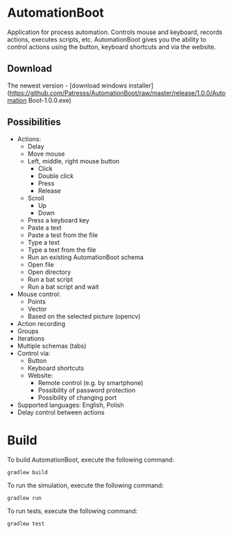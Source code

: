 # AutomationBoot
Application for process automation. Controls mouse and keyboard, records actions, executes scripts, etc. AutomationBoot gives you the ability to control actions using the button, keyboard shortcuts and via the website.

## Download
The newest version - [download windows installer](https://github.com/Patresss/AutomationBoot/raw/master/release/1.0.0/Automation Boot-1.0.0.exe)   

## Possibilities

* Actions:
    * Delay
    * Move mouse
    * Left, middle, right mouse button
        * Click
        * Double click
        * Press
        * Release
    * Scroll
        * Up
        * Down
    * Press a keyboard key
    * Paste a text
    * Paste a test from the file
    * Type a text
    * Type a text from the file
    * Run an existing AutomationBoot schema
    * Open file
    * Open directory
    * Run a bat script
    * Run a bat script and wait
* Mouse control:
    * Points
    * Vector
    * Based on the selected picture (opencv)
* Action recording
* Groups
* Iterations
* Multiple schemas (tabs)
* Control via:
    * Button
    * Keyboard shortcuts
    * Website:
        * Remote control (e.g. by smartphone)
        * Possibility of password protection
        * Possibility of changing port
* Supported languages: English, Polish
* Delay control between actions
 

# Build
To build AutomationBoot, execute the following command:

    gradlew build

To run the simulation, execute the following command:

    gradlew run
    
To run tests, execute the following command:

    gradlew test